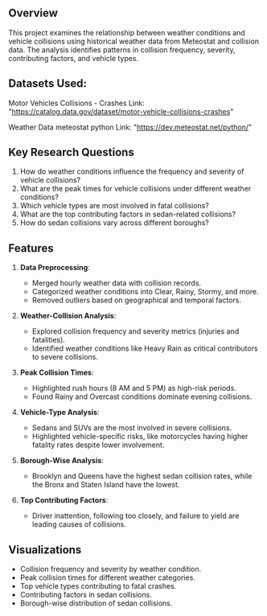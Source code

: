## Overview
This project examines the relationship between weather conditions and vehicle collisions using historical weather data from Meteostat and collision data. The analysis identifies patterns in collision frequency, severity, contributing factors, and vehicle types.

## Datasets Used:
Motor Vehicles Collisions - Crashes 
Link: "https://catalog.data.gov/dataset/motor-vehicle-collisions-crashes"

Weather Data meteostat python
Link: "https://dev.meteostat.net/python/"

## Key Research Questions
1. How do weather conditions influence the frequency and severity of vehicle collisions?
2. What are the peak times for vehicle collisions under different weather conditions?
3. Which vehicle types are most involved in fatal collisions?
4. What are the top contributing factors in sedan-related collisions?
5. How do sedan collisions vary across different boroughs?

## Features
1. **Data Preprocessing**:
   - Merged hourly weather data with collision records.
   - Categorized weather conditions into Clear, Rainy, Stormy, and more.
   - Removed outliers based on geographical and temporal factors.

2. **Weather-Collision Analysis**:
   - Explored collision frequency and severity metrics (injuries and fatalities).
   - Identified weather conditions like Heavy Rain as critical contributors to severe collisions.

3. **Peak Collision Times**:
   - Highlighted rush hours (8 AM and 5 PM) as high-risk periods.
   - Found Rainy and Overcast conditions dominate evening collisions.

4. **Vehicle-Type Analysis**:
   - Sedans and SUVs are the most involved in severe collisions.
   - Highlighted vehicle-specific risks, like motorcycles having higher fatality rates despite lower involvement.

5. **Borough-Wise Analysis**:
   - Brooklyn and Queens have the highest sedan collision rates, while the Bronx and Staten Island have the lowest.

6. **Top Contributing Factors**:
   - Driver inattention, following too closely, and failure to yield are leading causes of collisions.

## Visualizations
- Collision frequency and severity by weather condition.
- Peak collision times for different weather categories.
- Top vehicle types contributing to fatal crashes.
- Contributing factors in sedan collisions.
- Borough-wise distribution of sedan collisions.
